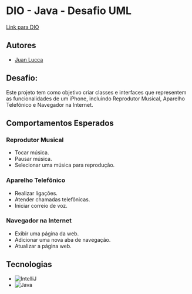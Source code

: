 # DIO - Java - Desafio UML

[Link para DIO](https://www.dio.me)

## Autores

- [Juan Lucca](https://github.com/JuanLucca846)

## Desafio:

Este projeto tem como objetivo criar classes e interfaces que representem as funcionalidades de um iPhone, incluindo Reprodutor Musical, Aparelho Telefônico e Navegador na Internet.

## Comportamentos Esperados

### Reprodutor Musical

- Tocar música.
- Pausar música.
- Selecionar uma música para reprodução.

### Aparelho Telefônico

- Realizar ligações.
- Atender chamadas telefônicas.
- Iniciar correio de voz.

### Navegador na Internet

- Exibir uma página da web.
- Adicionar uma nova aba de navegação.
- Atualizar a página web.

## Tecnologias

- ![IntelliJ](https://img.shields.io/badge/IntelliJ_IDEA-000000.svg?style=for-the-badge&logo=intellij-idea&logoColor=white)
- ![Java](https://img.shields.io/badge/Java-ED8B00?style=for-the-badge&logo=openjdk&logoColor=white)